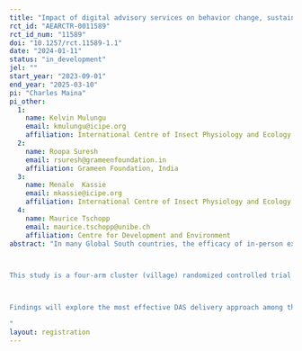 ```yaml
---
title: "Impact of digital advisory services on behavior change, sustainable land management (SLM) practices adoption, and household welfare: Experimental evidence from Uganda and India"
rct_id: "AEARCTR-0011589"
rct_id_num: "11589"
doi: "10.1257/rct.11589-1.1"
date: "2024-01-11"
status: "in_development"
jel: ""
start_year: "2023-09-01"
end_year: "2025-03-10"
pi: "Charles Maina"
pi_other:
  1:
    name: Kelvin Mulungu
    email: kmulungu@icipe.org
    affiliation: International Centre of Insect Physiology and Ecology
  2:
    name: Roopa Suresh
    email: rsuresh@grameenfoundation.in
    affiliation: Grameen Foundation, India
  3:
    name: Menale  Kassie
    email: mkassie@icipe.org
    affiliation: International Centre of Insect Physiology and Ecology
  4:
    name: Maurice Tschopp
    email: maurice.tschopp@unibe.ch
    affiliation: Centre for Development and Environment
abstract: "In many Global South countries, the efficacy of in-person extension systems in providing tailored and timely agricultural information to smallholders and fostering their adoption is constrained by various factors. These include the high cost of reaching farmers in remote villages, limited mobility and interaction of agents with farmers, and the poor delivery of context-specific information. Digital advisory services (DAS) have advanced to overcome these challenges and improve upon the existing face-to-face extension model by reducing the cost of linking farmers with extension officers, delivering tailored and timely advice, and reducing inequalities in access to information, knowledge, and technologies. 

This study is a four-arm cluster (village) randomized controlled trial aimed at evaluating the impact of three DAS delivery models on three outcomes: awareness and knowledge of SLMPs, adoption of SLM practices, and their impact on crop productivity. This study uses an agricultural information app, farmbetter, as a proxy for DAS. The study will be conducted  in Uganda and India. The interventions are as follows: (1) Agent-only treatment, where the extension agent will use the app and deliver the information to farmers; (2) self-service treatment, where the farmers will use the app independently; and (3) hybrid treatment, where both the farmers and the extension agents will use the app. The unit of randomization is a village in both countries. There are 40 clusters (villages) per arm, and the outcomes will be assessed in 12 households per village in Uganda and about 11 households per village in India. The control villages will be at least 50 km away from the treatment to reduce information spillover.  Baseline data will be collected at the beginning of the study and end-line data will be collected after three growing seasons to measure the impact of DAS on the three outcomes. 

Findings will explore the most effective DAS delivery approach among the three. Effectiveness will be measured based on the effect on the adoption of SLMPs and the impact on agricultural productivity. This will contribute to the design of DAS in developing countries.
"
layout: registration
---
```


